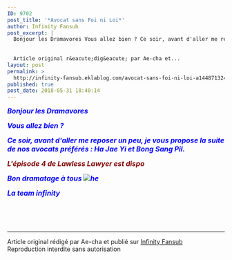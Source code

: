 ```yaml
---
ID: 9702
post_title: '*Avocat sans Foi ni Loi*'
author: Infinity Fansub
post_excerpt: |
  Bonjour les Dramavores Vous allez bien ? Ce soir, avant d'aller me reposer un peu, je vous propose la suite de nos avocats pr&eacute;f&eacute;r&eacute;s : Ha Jae Yi et Bong Sang Pil. L'&eacute;pisode 4 de Lawless Lawyer est dispo Bon dramatage &agrave; tous&nbsp; La team infinity
  
  
  Article original r&eacute;dig&eacute; par Ae-cha et...
layout: post
permalink: >
  http://infinity-fansub.eklablog.com/avocat-sans-foi-ni-loi-a144871324
published: true
post_date: 2018-05-31 18:40:14
---
```

<p><span style="font-size: 12pt; color: #0000ff;"><em><strong>Bonjour les Dramavores</strong></em></span></p>
<p><span style="font-size: 12pt; color: #0000ff;"><em><strong>Vous allez bien ?</strong></em></span></p>
<p><span style="font-size: 12pt; color: #0000ff;"><em><strong>Ce soir, avant d'aller me reposer un peu, je vous propose la suite de nos avocats pr&eacute;f&eacute;r&eacute;s : Ha Jae Yi et Bong Sang Pil.</strong></em></span></p>
<p><span style="font-size: 12pt; color: #800000;"><em><strong>L'&eacute;pisode 4 de Lawless Lawyer est dispo</strong></em></span></p>
<p><span style="font-size: 12pt; color: #0000ff;"><em><strong>Bon dramatage &agrave; tous&nbsp;<img src="" alt="he"/></strong></em></span></p>
<p><span style="font-size: 12pt; color: #0000ff;"><em><strong>La team infinity</strong></em></span></p><br /><br /><br /><hr />Article original rédigé par Ae-cha et publié sur <a href="http://infinity-fansub.eklablog.com/">Infinity Fansub</a> <br /> Reproduction interdite sans autorisation